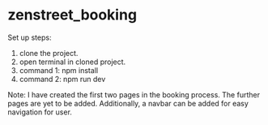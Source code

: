 # zenstreet_booking

Set up steps:
1. clone the project.
2. open terminal in cloned project.
3. command 1: npm install
4. command 2: npm run dev


Note: 
I have created the first two pages in the booking process.
The further pages are yet to be added.
Additionally, a navbar can be added for easy navigation for user.
